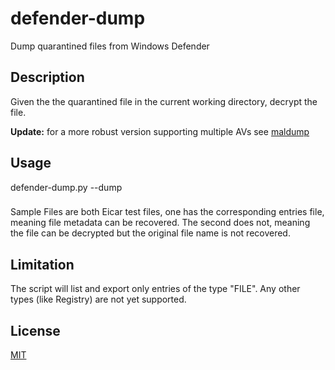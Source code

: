 # defender-dump

Dump quarantined files from Windows Defender

## Description

Given the the quarantined file in the current working directory, decrypt the file.

**Update:** for a more robust version supporting multiple AVs see [maldump](https://github.com/NUKIB/maldump)

## Usage

defender-dump.py --dump

###
Sample Files are both Eicar test files, one has the corresponding entries file, meaning file metadata can be recovered. The second does not, meaning the file can be decrypted but the original file name is not recovered.

## Limitation

The script will list and export only entries of the type "FILE". Any other types (like Registry) are not yet supported.

## License
[MIT](https://choosealicense.com/licenses/mit/)
